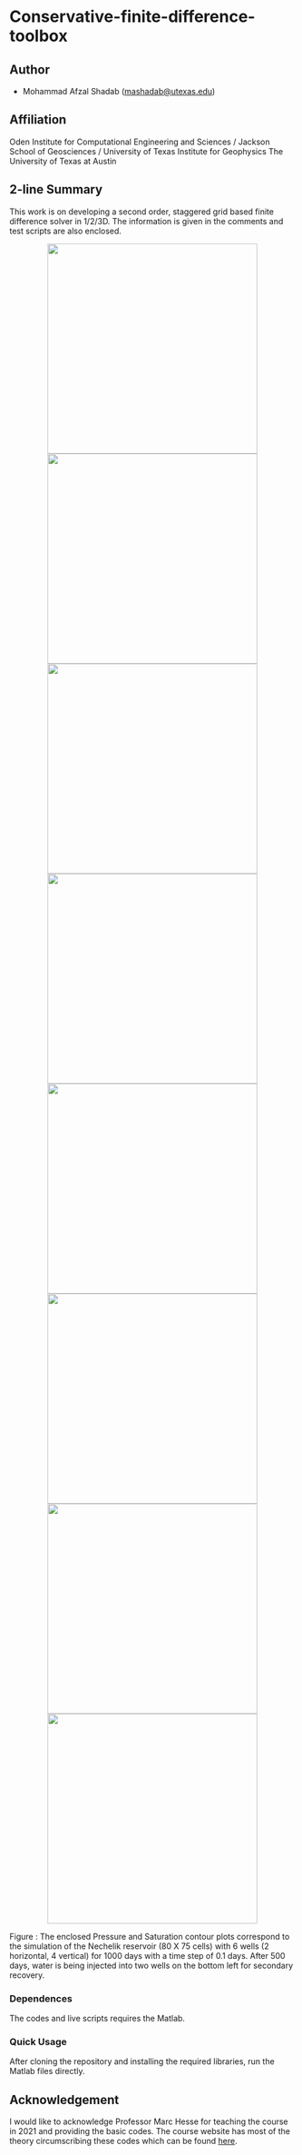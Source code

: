 
# Conservative-finite-difference-toolbox
## Author
- Mohammad Afzal Shadab (mashadab@utexas.edu)

## Affiliation
Oden Institute for Computational Engineering and Sciences / Jackson School of Geosciences / University of Texas Institute for Geophysics
The University of Texas at Austin

## 2-line Summary
This work is on developing a second order, staggered grid based finite difference solver in 1/2/3D. The information is given in the comments and test scripts are also enclosed.

<p align="center">
<img src="./Cover_photos/Cover0.jpeg" height="370">
  <img src="./Cover_photos/Cover500.jpeg" height="370">
  <img src="./Cover_photos/Cover750.jpeg" height="370">
  <img src="./Cover_photos/Cover1000.jpeg" height="370">
  <img src="./Cover_photos/Coversw0.jpeg" height="370">
  <img src="./Cover_photos/Coversw500.jpeg" height="370">
  <img src="./Cover_photos/Coversw750.jpeg" height="370">
  <img src="./Cover_photos/Coversw1000.jpeg" height="370">
</p>
Figure : The enclosed Pressure and Saturation contour plots correspond to the simulation of the Nechelik reservoir (80 X 75 cells) with 6 wells (2 horizontal, 4 vertical) for 1000 days with a time step of 0.1 days. After 500 days, water is being injected into two wells on the bottom left for secondary recovery.

### Dependences

The codes and live scripts requires the Matlab.

### Quick Usage
After cloning the repository and installing the required libraries, run the Matlab files directly.

## Acknowledgement
I would like to acknowledge Professor Marc Hesse for teaching the course in 2021 and providing the basic codes. The course website has most of the theory circumscribing these codes which can be found [here](https://mhesse.github.io/numerical_modeling/Spring2021.html).
